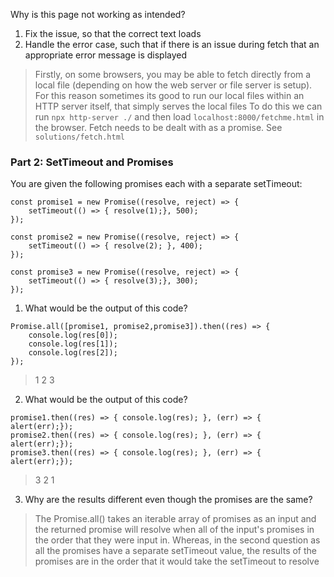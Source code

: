 Why is this page not working as intended?

1. Fix the issue, so that the correct text loads
2. Handle the error case, such that if there is an issue during fetch that an appropriate error message is displayed

> Firstly, on some browsers, you may be able to fetch directly from a local file (depending on how the web server or file server is setup). For this reason sometimes its good to run our local files within an HTTP server itself, that simply serves the local files
> To do this we can run `npx http-server ./` and then load `localhost:8000/fetchme.html` in the browser.
> Fetch needs to be dealt with as a promise. See `solutions/fetch.html`

### Part 2: SetTimeout and Promises

You are given the following promises each with a separate setTimeout:

```
const promise1 = new Promise((resolve, reject) => {
    setTimeout(() => { resolve(1);}, 500);
});
  
const promise2 = new Promise((resolve, reject) => {
    setTimeout(() => { resolve(2); }, 400);
});

const promise3 = new Promise((resolve, reject) => {
    setTimeout(() => { resolve(3);}, 300); 
});
```

1. What would be the output of this code?

```
Promise.all([promise1, promise2,promise3]).then((res) => {
    console.log(res[0]);
    console.log(res[1]);
    console.log(res[2]);
});
```

> 1
> 2
> 3

2. What would be the output of this code?
 
```
promise1.then((res) => { console.log(res); }, (err) => { alert(err);});
promise2.then((res) => { console.log(res); }, (err) => { alert(err);});
promise3.then((res) => { console.log(res); }, (err) => { alert(err);});
```

> 3
> 2
> 1

3. Why are the results different even though the promises are the same?

> The Promise.all() takes an iterable array of promises as an input and the returned promise will resolve when all of the input's promises in the order that they were input in.
> Whereas, in the second question as all the promises have a separate setTimeout value, the results of the promises are in the order that it would take the setTimeout to resolve
